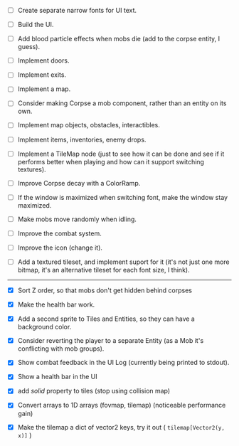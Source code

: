 

- [ ] Create separate narrow fonts for UI text.
- [ ] Build the UI.

- [ ] Add blood particle effects when mobs die (add to the corpse entity, I guess).
- [ ] Implement doors.
- [ ] Implement exits.
- [ ] Implement a map.
- [ ] Consider making Corpse a mob component, rather than an entity on its own.

- [ ] Implement map objects, obstacles, interactibles.
- [ ] Implement items, inventories, enemy drops.

- [ ] Implement a TileMap node (just to see how it can be done and see if it performs better when playing and how can it support switching textures).

- [ ] Improve Corpse decay with a ColorRamp.

- [ ] If the window is maximized when switching font, make the window stay maximized.
- [ ] Make mobs move randomly when idling.
- [ ] Improve the combat system.
- [ ] Improve the icon (change it).
- [ ] Add a textured tileset, and implement suport for it (it's not just one more bitmap, it's an alternative tileset for each font size, I think).

------------------------------------------------------------

- [x] Sort Z order, so that mobs don't get hidden behind corpses
- [x] Make the health bar work.
- [x] Add a second sprite to Tiles and Entities, so they can have a background color.
- [x] Consider reverting the player to a separate Entity (as a Mob it's conflicting with mob groups).

- [x] Show combat feedback in the UI Log (currently being printed to stdout).
- [x] Show a health bar in the UI
- [x] add _solid_ property to tiles (stop using collision map)

- [x] Convert arrays to 1D arrays (fovmap, tilemap) (noticeable performance gain)
- [x] Make the tilemap a dict of vector2 keys, try it out ( `tilemap[Vector2(y, x)]` )